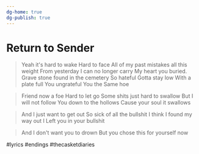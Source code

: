 ```yaml
---
dg-home: true
dg-publish: true
---
```


# Return to Sender

> Yeah it's hard to wake
Hard to face
All of my past mistakes
all this weight
From yesterday
I can no longer carry
My heart you buried.
Grave stone found in the cemetery
So hateful
Gotta stay low
With a plate full
You ungrateful
You the Same hoe

> Friend now a foe
Hard to let go
Some shits just hard to swallow
But I will not follow
You down to the hollows
Cause your soul it swallows

> And I just want to get out
So sick of all the bullshit
I think I found my way out
I Left you in your bullshit

> And I don't want you to drown
But you chose this for yourself now

#lyrics #endings #thecasketdiaries 